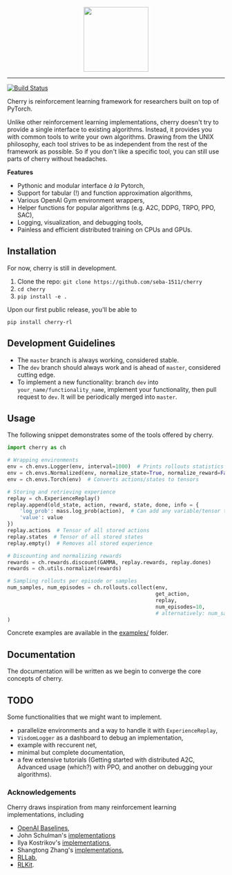 <p align="center"><img src="https://seba-1511.github.io/cherry/assets/img/cherry_full.png" height="150px" /></p>

--------------------------------------------------------------------------------

[![Build Status](https://travis-ci.com/seba-1511/cherry.svg?token=wS9Ya4UiannE2WzTjpHV&branch=master)](https://travis-ci.com/seba-1511/cherry)

Cherry is reinforcement learning framework for researchers built on top of PyTorch.

Unlike other reinforcement learning implementations, cherry doesn't try to provide a single interface to existing algorithms.
Instead, it provides you with common tools to write your own algorithms.
Drawing from the UNIX philosophy, each tool strives to be as independent from the rest of the framework as possible.
So if you don't like a specific tool, you can still use parts of cherry without headaches.

**Features**

* Pythonic and modular interface *à la* Pytorch,
* Support for tabular (!) and function approximation algorithms,
* Various OpenAI Gym environment wrappers,
* Helper functions for popular algorithms (e.g. A2C, DDPG, TRPO, PPO, SAC),
* Logging, visualization, and debugging tools,
* Painless and efficient distributed training on CPUs and GPUs.

## Installation

For now, cherry is still in development.

1. Clone the repo: `git clone https://github.com/seba-1511/cherry`
2. `cd cherry`
3. `pip install -e .`

Upon our first public release, you'll be able to

```
pip install cherry-rl
```

## Development Guidelines

* The `master` branch is always working, considered stable.
* The `dev` branch should always work and is ahead of `master`, considered cutting edge.
* To implement a new functionality: branch `dev` into `your_name/functionality_name`, implement your functionality, then pull request to `dev`. It will be periodically merged into `master`.

## Usage

The following snippet demonstrates some of the tools offered by cherry.

~~~python
import cherry as ch

# Wrapping environments
env = ch.envs.Logger(env, interval=1000)  # Prints rollouts statistics
env = ch.envs.Normalized(env, normalize_state=True, normalize_reward=False)  
env = ch.envs.Torch(env)  # Converts actions/states to tensors

# Storing and retrieving experience
replay = ch.ExperienceReplay()
replay.append(old_state, action, reward, state, done, info = {
    'log_prob': mass.log_prob(action),  # Can add any variable/tensor to the transitions
    'value': value
})
replay.actions  # Tensor of all stored actions
replay.states  # Tensor of all stored states
replay.empty()  # Removes all stored experience

# Discounting and normalizing rewards
rewards = ch.rewards.discount(GAMMA, replay.rewards, replay.dones)
rewards = ch.utils.normalize(rewards)

# Sampling rollouts per episode or samples
num_samples, num_episodes = ch.rollouts.collect(env,
                                                get_action,
                                                replay,
                                                num_episodes=10,
                                                # alternatively: num_samples=1000,
)
~~~

Concrete examples are available in the [examples/](./examples/) folder.

## Documentation

The documentation will be written as we begin to converge the core concepts of cherry.

## TODO

Some functionalities that we might want to implement.

* parallelize environments and a way to handle it with `ExperienceReplay`,
* `VisdomLogger` as a dashboard to debug an implementation,
* example with reccurent net,
* minimal but complete documentation,
* a few extensive tutorials (Getting started with distributed A2C, Advanced usage (which?) with PPO, and another on debugging your algorithms).

### Acknowledgements

Cherry draws inspiration from many reinforcement learning implementations, including

* [OpenAI Baselines](https://github.com/openai/baselines),
* John Schulman's [implementations](https://github.com/joschu/modular_rl)
* Ilya Kostrikov's [implementations](https://github.com/ikostrikov/pytorch-a2c-ppo-acktr),
* Shangtong Zhang's [implementations](https://github.com/ShangtongZhang/DeepRL),
* [RLLab](https://github.com/rll/rllab),
* [RLKit](https://github.com/vitchyr/rlkit).
